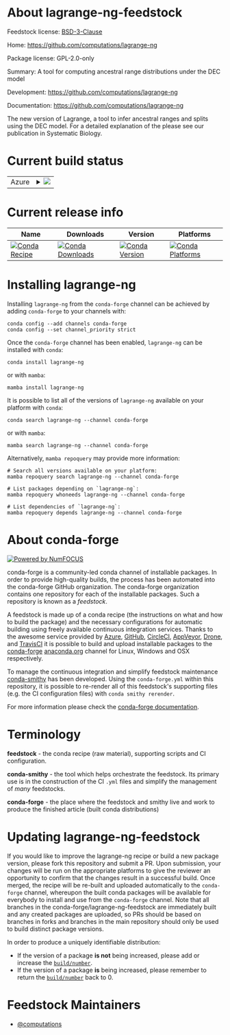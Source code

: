 About lagrange-ng-feedstock
===========================

Feedstock license: [BSD-3-Clause](https://github.com/conda-forge/lagrange-ng-feedstock/blob/main/LICENSE.txt)

Home: https://github.com/computations/lagrange-ng

Package license: GPL-2.0-only

Summary: A tool for computing ancestral range distributions under the DEC model

Development: https://github.com/computations/lagrange-ng

Documentation: https://github.com/computations/lagrange-ng

The new version of Lagrange, a tool to infer ancestral ranges and splits
using the DEC model. For a detailed explanation of the please see our
publication in Systematic Biology.


Current build status
====================


<table>
    
  <tr>
    <td>Azure</td>
    <td>
      <details>
        <summary>
          <a href="https://dev.azure.com/conda-forge/feedstock-builds/_build/latest?definitionId=20362&branchName=main">
            <img src="https://dev.azure.com/conda-forge/feedstock-builds/_apis/build/status/lagrange-ng-feedstock?branchName=main">
          </a>
        </summary>
        <table>
          <thead><tr><th>Variant</th><th>Status</th></tr></thead>
          <tbody><tr>
              <td>linux_64</td>
              <td>
                <a href="https://dev.azure.com/conda-forge/feedstock-builds/_build/latest?definitionId=20362&branchName=main">
                  <img src="https://dev.azure.com/conda-forge/feedstock-builds/_apis/build/status/lagrange-ng-feedstock?branchName=main&jobName=linux&configuration=linux%20linux_64_" alt="variant">
                </a>
              </td>
            </tr><tr>
              <td>osx_64</td>
              <td>
                <a href="https://dev.azure.com/conda-forge/feedstock-builds/_build/latest?definitionId=20362&branchName=main">
                  <img src="https://dev.azure.com/conda-forge/feedstock-builds/_apis/build/status/lagrange-ng-feedstock?branchName=main&jobName=osx&configuration=osx%20osx_64_" alt="variant">
                </a>
              </td>
            </tr>
          </tbody>
        </table>
      </details>
    </td>
  </tr>
</table>

Current release info
====================

| Name | Downloads | Version | Platforms |
| --- | --- | --- | --- |
| [![Conda Recipe](https://img.shields.io/badge/recipe-lagrange--ng-green.svg)](https://anaconda.org/conda-forge/lagrange-ng) | [![Conda Downloads](https://img.shields.io/conda/dn/conda-forge/lagrange-ng.svg)](https://anaconda.org/conda-forge/lagrange-ng) | [![Conda Version](https://img.shields.io/conda/vn/conda-forge/lagrange-ng.svg)](https://anaconda.org/conda-forge/lagrange-ng) | [![Conda Platforms](https://img.shields.io/conda/pn/conda-forge/lagrange-ng.svg)](https://anaconda.org/conda-forge/lagrange-ng) |

Installing lagrange-ng
======================

Installing `lagrange-ng` from the `conda-forge` channel can be achieved by adding `conda-forge` to your channels with:

```
conda config --add channels conda-forge
conda config --set channel_priority strict
```

Once the `conda-forge` channel has been enabled, `lagrange-ng` can be installed with `conda`:

```
conda install lagrange-ng
```

or with `mamba`:

```
mamba install lagrange-ng
```

It is possible to list all of the versions of `lagrange-ng` available on your platform with `conda`:

```
conda search lagrange-ng --channel conda-forge
```

or with `mamba`:

```
mamba search lagrange-ng --channel conda-forge
```

Alternatively, `mamba repoquery` may provide more information:

```
# Search all versions available on your platform:
mamba repoquery search lagrange-ng --channel conda-forge

# List packages depending on `lagrange-ng`:
mamba repoquery whoneeds lagrange-ng --channel conda-forge

# List dependencies of `lagrange-ng`:
mamba repoquery depends lagrange-ng --channel conda-forge
```


About conda-forge
=================

[![Powered by
NumFOCUS](https://img.shields.io/badge/powered%20by-NumFOCUS-orange.svg?style=flat&colorA=E1523D&colorB=007D8A)](https://numfocus.org)

conda-forge is a community-led conda channel of installable packages.
In order to provide high-quality builds, the process has been automated into the
conda-forge GitHub organization. The conda-forge organization contains one repository
for each of the installable packages. Such a repository is known as a *feedstock*.

A feedstock is made up of a conda recipe (the instructions on what and how to build
the package) and the necessary configurations for automatic building using freely
available continuous integration services. Thanks to the awesome service provided by
[Azure](https://azure.microsoft.com/en-us/services/devops/), [GitHub](https://github.com/),
[CircleCI](https://circleci.com/), [AppVeyor](https://www.appveyor.com/),
[Drone](https://cloud.drone.io/welcome), and [TravisCI](https://travis-ci.com/)
it is possible to build and upload installable packages to the
[conda-forge](https://anaconda.org/conda-forge) [anaconda.org](https://anaconda.org/)
channel for Linux, Windows and OSX respectively.

To manage the continuous integration and simplify feedstock maintenance
[conda-smithy](https://github.com/conda-forge/conda-smithy) has been developed.
Using the ``conda-forge.yml`` within this repository, it is possible to re-render all of
this feedstock's supporting files (e.g. the CI configuration files) with ``conda smithy rerender``.

For more information please check the [conda-forge documentation](https://conda-forge.org/docs/).

Terminology
===========

**feedstock** - the conda recipe (raw material), supporting scripts and CI configuration.

**conda-smithy** - the tool which helps orchestrate the feedstock.
                   Its primary use is in the construction of the CI ``.yml`` files
                   and simplify the management of *many* feedstocks.

**conda-forge** - the place where the feedstock and smithy live and work to
                  produce the finished article (built conda distributions)


Updating lagrange-ng-feedstock
==============================

If you would like to improve the lagrange-ng recipe or build a new
package version, please fork this repository and submit a PR. Upon submission,
your changes will be run on the appropriate platforms to give the reviewer an
opportunity to confirm that the changes result in a successful build. Once
merged, the recipe will be re-built and uploaded automatically to the
`conda-forge` channel, whereupon the built conda packages will be available for
everybody to install and use from the `conda-forge` channel.
Note that all branches in the conda-forge/lagrange-ng-feedstock are
immediately built and any created packages are uploaded, so PRs should be based
on branches in forks and branches in the main repository should only be used to
build distinct package versions.

In order to produce a uniquely identifiable distribution:
 * If the version of a package **is not** being increased, please add or increase
   the [``build/number``](https://docs.conda.io/projects/conda-build/en/latest/resources/define-metadata.html#build-number-and-string).
 * If the version of a package **is** being increased, please remember to return
   the [``build/number``](https://docs.conda.io/projects/conda-build/en/latest/resources/define-metadata.html#build-number-and-string)
   back to 0.

Feedstock Maintainers
=====================

* [@computations](https://github.com/computations/)

